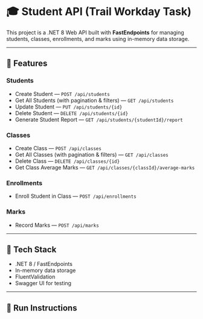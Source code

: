# 🎓 Student API (Trail Workday Task)

This project is a .NET 8 Web API built with **FastEndpoints** for managing students, classes, enrollments, and marks using in-memory data storage.

---

## 🚀 Features

### Students
- Create Student — `POST /api/students`
- Get All Students (with pagination & filters) — `GET /api/students`
- Update Student — `PUT /api/students/{id}`
- Delete Student — `DELETE /api/students/{id}`
- Generate Student Report — `GET /api/students/{studentId}/report`

### Classes
- Create Class — `POST /api/classes`
- Get All Classes (with pagination & filters) — `GET /api/classes`
- Delete Class — `DELETE /api/classes/{id}`
- Get Class Average Marks — `GET /api/classes/{classId}/average-marks`

### Enrollments
- Enroll Student in Class — `POST /api/enrollments`

### Marks
- Record Marks — `POST /api/marks`

---

## 🧠 Tech Stack
- .NET 8 / FastEndpoints
- In-memory data storage
- FluentValidation
- Swagger UI for testing

---

## 🏁 Run Instructions
